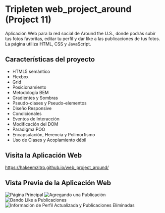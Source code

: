 # Tripleten web_project_around (Project 11)

Aplicación Web para la red social de Around the U.S., donde podrás subir tus fotos favoritas, editar tu perfil y dar like a las publicaciones de tus fotos. La página utiliza HTML, CSS y JavaScript.


## Características del proyecto

- HTML5 semántico
- Flexbox
- Grid
- Posicionamiento
- Metodología BEM
- Gradientes y Sombras
- Pseudo-clases y Pseudo-elementos
- Diseño Responsive
- Condicionales
- Eventos de Interacción
- Modificación del DOM
- Paradigma POO
- Encapsulación, Herencia y Polimorfismo
- Uso de Clases y Acoplamiento débil


## Visita la Aplicación Web

https://hakeemzitro.github.io/web_project_around/


## Vista Previa de la Aplicación Web

![Página Principal](./images/project_screenshots/Initial_Page.avif)
![Agregando una Publicación](./images/project_screenshots/Adding_Post.avif)
![Dando Like a Publicaciones](./images/project_screenshots/Post_Liked.avif)
![Información de Perfil Actualizada y Publicaciones Eliminadas](./images/project_screenshots/Post_Deleted.avif)
